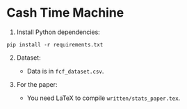 # Cash Time Machine

1. Install Python dependencies:

```pip install -r requirements.txt```

2. Dataset:
   - Data is in `fcf_dataset.csv`.

3. For the paper:
   - You need LaTeX to compile `written/stats_paper.tex`.

